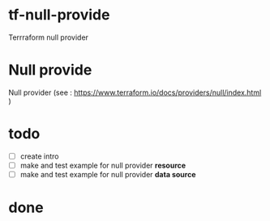 # tf-null-provide
Terrraform null provider

# Null provide
Null provider (see : https://www.terraform.io/docs/providers/null/index.html )

# todo

- [ ] create intro
- [ ] make and test example for null provider **resource**
- [ ] make and test example for null provider **data source**

# done
